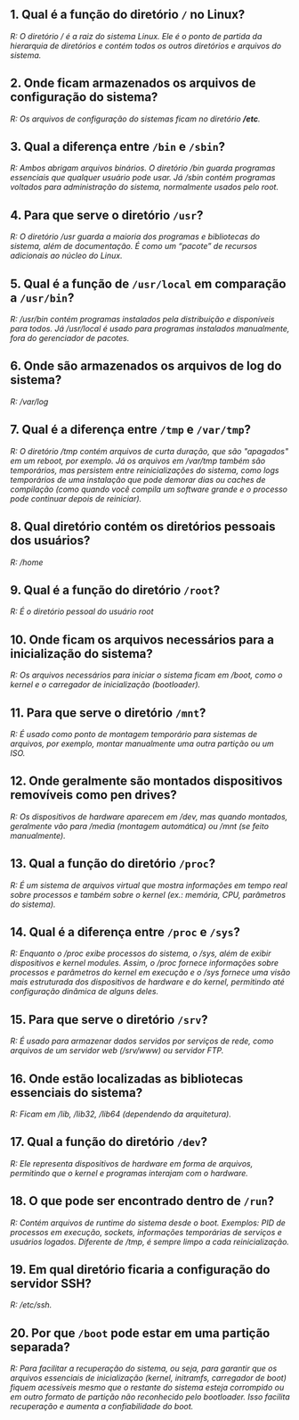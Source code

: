 ## 1. Qual é a função do diretório `/` no Linux? ##

*R: O diretório / é a raiz do sistema Linux. Ele é o ponto de partida da hierarquia de diretórios e contém todos os outros diretórios e arquivos do sistema.*

## 2. Onde ficam armazenados os arquivos de configuração do sistema?

*R: Os arquivos de configuração do sistemas ficam no diretório **/etc**.*

## 3. Qual a diferença entre `/bin` e `/sbin`?

*R: Ambos abrigam arquivos binários. O diretório /bin guarda programas essenciais que qualquer usuário pode usar. Já /sbin contém programas voltados para administração do sistema, normalmente usados pelo root.*

## 4. Para que serve o diretório `/usr`?

*R: O diretório /usr guarda a maioria dos programas e bibliotecas do sistema, além de documentação. É como um “pacote” de recursos adicionais ao núcleo do Linux.*

## 5. Qual é a função de `/usr/local` em comparação a `/usr/bin`?

*R: /usr/bin contém programas instalados pela distribuição e disponíveis para todos. Já /usr/local é usado para programas instalados manualmente, fora do gerenciador de pacotes.*

## 6. Onde são armazenados os arquivos de log do sistema?

*R: /var/log*  

## 7. Qual é a diferença entre `/tmp` e `/var/tmp`?

*R: O diretório /tmp contém arquivos de curta duração, que são "apagados" em um reboot, por exemplo. Já os arquivos em /var/tmp também são temporários, mas persistem entre reinicializações do sistema, como logs temporários de uma instalação que pode demorar dias ou caches de compilação (como quando você compila um software grande e o processo pode continuar depois de reiniciar).*

## 8. Qual diretório contém os diretórios pessoais dos usuários?

*R: /home* 

## 9. Qual é a função do diretório `/root`?

*R: É o diretório pessoal do usuário root*

## 10. Onde ficam os arquivos necessários para a inicialização do sistema?

*R: Os arquivos necessários para iniciar o sistema ficam em /boot, como o kernel e o carregador de inicialização (bootloader).*

## 11. Para que serve o diretório `/mnt`?

*R: É usado como ponto de montagem temporário para sistemas de arquivos, por exemplo, montar manualmente uma outra partição ou um ISO.*  

## 12. Onde geralmente são montados dispositivos removíveis como pen drives?

*R: Os dispositivos de hardware aparecem em /dev, mas quando montados, geralmente vão para /media (montagem automática) ou /mnt (se feito manualmente).*

## 13. Qual a função do diretório `/proc`?

*R: É um sistema de arquivos virtual que mostra informações em tempo real sobre processos e também sobre o kernel (ex.: memória, CPU, parâmetros do sistema).*

## 14. Qual é a diferença entre `/proc` e `/sys`?

*R: Enquanto o /proc exibe processos do sistema, o /sys, além de exibir dispositivos e kernel modules. Assim, o /proc fornece informações sobre processos e parâmetros do kernel em execução e o /sys fornece uma visão mais estruturada dos dispositivos de hardware e do kernel, permitindo até configuração dinâmica de alguns deles.*

## 15. Para que serve o diretório `/srv`?

*R: É usado para armazenar dados servidos por serviços de rede, como arquivos de um servidor web (/srv/www) ou servidor FTP.*

## 16. Onde estão localizadas as bibliotecas essenciais do sistema?

*R: Ficam em /lib, /lib32, /lib64 (dependendo da arquitetura).*  

## 17. Qual a função do diretório `/dev`?

*R: Ele representa dispositivos de hardware em forma de arquivos, permitindo que o kernel e programas interajam com o hardware.*

## 18. O que pode ser encontrado dentro de `/run`?

*R: Contém arquivos de runtime do sistema desde o boot. Exemplos: PID de processos em execução, sockets, informações temporárias de serviços e usuários logados. Diferente de /tmp, é sempre limpo a cada reinicialização.*

## 19. Em qual diretório ficaria a configuração do servidor SSH?

*R: /etc/ssh.*

## 20. Por que `/boot` pode estar em uma partição separada?

*R: Para facilitar a recuperação do sistema, ou seja, para garantir que os arquivos essenciais de inicialização (kernel, initramfs, carregador de boot) fiquem acessíveis mesmo que o restante do sistema esteja corrompido ou em outro formato de partição não reconhecido pelo bootloader. Isso facilita recuperação e aumenta a confiabilidade do boot.*